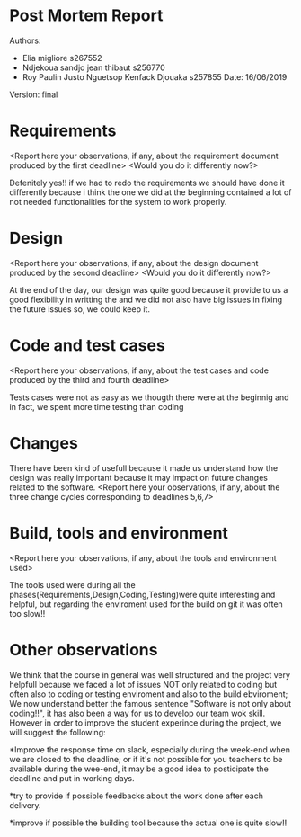 # Post Mortem Report

Authors:

- Elia migliore s267552
- Ndjekoua sandjo jean thibaut s256770
- Roy Paulin Justo Nguetsop Kenfack Djouaka s257855
Date: 16/06/2019

Version: final


<This document is about your observations and lessons learnt on the project. They will not be used to grade the project> 

# Requirements


<Report here your observations, if any, about the requirement document produced by the first deadline>
<Would you do it differently now?>

Defenitely yes!! if we had to redo the requirements we should have done it differently because i think the one we did at the beginning contained a lot of not needed functionalities for the system to work properly.

# Design


<Report here your observations, if any, about the design  document produced by the second  deadline>
<Would you do it differently now?>

At the end of the day, our design was quite good because it provide to us a good flexibility in writting the and we did not also have big issues in fixing the future issues so, we could keep it.

# Code and test cases

<Report here your observations, if any, about the test cases and code produced by the third and fourth deadline>

Tests cases were not as easy as we thougth there were at the beginnig and in fact, we spent more time testing than coding
# Changes

There have been kind of usefull because it made us understand how the design was really important because it may impact on future changes related to the software.
<Report here your observations, if any, about the three change cycles corresponding to deadlines 5,6,7>


# Build, tools and environment

<Report here your observations, if any, about the tools and environment used>


The tools used were during all the phases(Requirements,Design,Coding,Testing)were quite interesting and helpful, but regarding the enviroment used for the build on git it was often too slow!!
# Other observations

<Report here any other comment or suggestion >

We think that the course in general was well structured and the project very helpfull because we faced a lot of issues NOT only related to coding but often also to coding or testing enviroment and also to the build ebviroment; We now understand better the famous sentence "Software is not only about coding!!", it has also been a way for us to develop our team wok skill. However in order to improve the student experince during the project, we will suggest the following:


*Improve the response time on slack, especially during the week-end when we are closed to the deadline; or if it's not possible for you teachers to be available during the wee-end, it may be a good idea to posticipate the deadline and put in working days.

*try to provide if possible feedbacks about the work done after each delivery.

*improve if possible the building tool because the actual one is quite slow!!
















